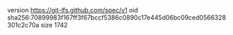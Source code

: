version https://git-lfs.github.com/spec/v1
oid sha256:70899983f167ff3f67bccf5386c0890c17e445d06bc09ced0566328301c2c70a
size 1742
